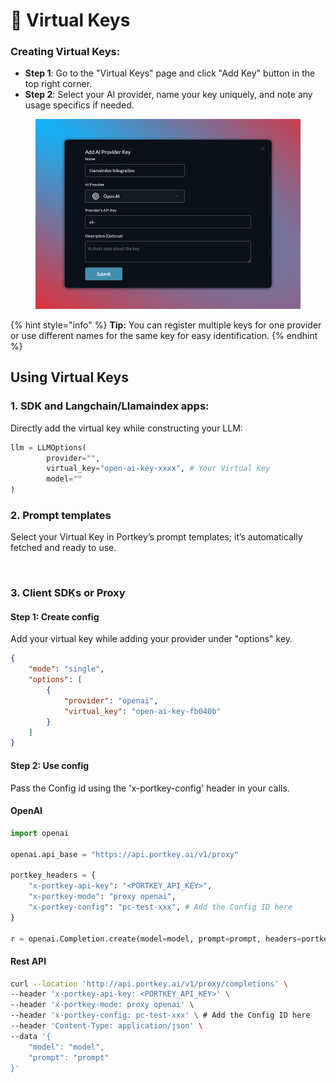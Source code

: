 # 🔑 Virtual Keys

### Creating Virtual Keys:

* **Step 1**: Go to the "Virtual Keys" page and click "Add Key" button in the top right corner.
* **Step 2**: Select your AI provider, name your key uniquely, and note any usage specifics if needed.

<figure><img src="../../.gitbook/assets/virtual_keys.png" alt="" width="563"><figcaption></figcaption></figure>

{% hint style="info" %}
**Tip:** You can register multiple keys for one provider or use different names for the same key for easy identification.
{% endhint %}

## Using Virtual Keys

### 1. SDK and Langchain/Llamaindex apps:

Directly add the virtual key while constructing your LLM:

```python
llm = LLMOptions(
        provider="", 
        virtual_key="open-ai-key-xxxx", # Your Virtual Key
        model=""
)
```

### 2. Prompt templates

Select your Virtual Key in Portkey’s prompt templates; it’s automatically fetched and ready to use.

<figure><img src="../../.gitbook/assets/config_prompt.gif" alt=""><figcaption></figcaption></figure>

### 3. Client SDKs or Proxy

#### **Step 1: Create config**&#x20;

Add your virtual key while adding your provider under "options" key.

```json
{
    "mode": "single", 
    "options": [ 
        {
            "provider": "openai",
            "virtual_key": "open-ai-key-fb040b"
        }
    ]
}
```

#### **Step 2: Use config**

Pass the Config id using the 'x-portkey-config' header in your calls.

#### **OpenAI**

```python
import openai

openai.api_base = "https://api.portkey.ai/v1/proxy"

portkey_headers = {
    "x-portkey-api-key": "<PORTKEY_API_KEY>",
    "x-portkey-mode": "proxy openai",
    "x-portkey-config": "pc-test-xxx", # Add the Config ID here
}

r = openai.Completion.create(model=model, prompt=prompt, headers=portkey_headers)
```

#### **Rest API**

```bash
curl --location 'http://api.portkey.ai/v1/proxy/completions' \
--header 'x-portkey-api-key: <PORTKEY_API_KEY>' \
--header 'x-portkey-mode: proxy openai' \
--header 'x-portkey-config: pc-test-xxx' \ # Add the Config ID here
--header 'Content-Type: application/json' \
--data '{
    "model": "model",
    "prompt": "prompt"
}'
```
